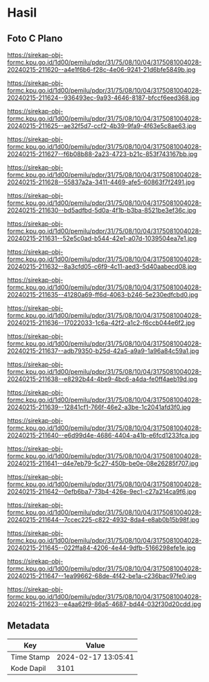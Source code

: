 # Hasil

## Foto C Plano

https://sirekap-obj-formc.kpu.go.id/1d00/pemilu/pdpr/31/75/08/10/04/3175081004028-20240215-211620--a4e1f6b6-f28c-4e06-9241-21d6bfe5849b.jpg

https://sirekap-obj-formc.kpu.go.id/1d00/pemilu/pdpr/31/75/08/10/04/3175081004028-20240215-211624--936493ec-9a93-4646-8187-bfccf6eed368.jpg

https://sirekap-obj-formc.kpu.go.id/1d00/pemilu/pdpr/31/75/08/10/04/3175081004028-20240215-211625--ae32f5d7-ccf2-4b39-9fa9-4f63e5c8ae63.jpg

https://sirekap-obj-formc.kpu.go.id/1d00/pemilu/pdpr/31/75/08/10/04/3175081004028-20240215-211627--f6b08b88-2a23-4723-b21c-853f743167bb.jpg

https://sirekap-obj-formc.kpu.go.id/1d00/pemilu/pdpr/31/75/08/10/04/3175081004028-20240215-211628--55837a2a-3411-4469-afe5-60863f7f2491.jpg

https://sirekap-obj-formc.kpu.go.id/1d00/pemilu/pdpr/31/75/08/10/04/3175081004028-20240215-211630--bd5adfbd-5d0a-4f1b-b3ba-8521be3ef36c.jpg

https://sirekap-obj-formc.kpu.go.id/1d00/pemilu/pdpr/31/75/08/10/04/3175081004028-20240215-211631--52e5c0ad-b544-42e1-a07d-1039504ea7e1.jpg

https://sirekap-obj-formc.kpu.go.id/1d00/pemilu/pdpr/31/75/08/10/04/3175081004028-20240215-211632--8a3cfd05-c6f9-4c11-aed3-5d40aabecd08.jpg

https://sirekap-obj-formc.kpu.go.id/1d00/pemilu/pdpr/31/75/08/10/04/3175081004028-20240215-211635--41280a69-ff6d-4063-b246-5e230edfcbd0.jpg

https://sirekap-obj-formc.kpu.go.id/1d00/pemilu/pdpr/31/75/08/10/04/3175081004028-20240215-211636--17022033-1c6a-42f2-a1c2-f6ccb044e6f2.jpg

https://sirekap-obj-formc.kpu.go.id/1d00/pemilu/pdpr/31/75/08/10/04/3175081004028-20240215-211637--adb79350-b25d-42a5-a9a9-1a96a84c59a1.jpg

https://sirekap-obj-formc.kpu.go.id/1d00/pemilu/pdpr/31/75/08/10/04/3175081004028-20240215-211638--e8292b44-4be9-4bc6-a4da-fe0ff4aeb19d.jpg

https://sirekap-obj-formc.kpu.go.id/1d00/pemilu/pdpr/31/75/08/10/04/3175081004028-20240215-211639--12841cf1-766f-46e2-a3be-1c2041afd3f0.jpg

https://sirekap-obj-formc.kpu.go.id/1d00/pemilu/pdpr/31/75/08/10/04/3175081004028-20240215-211640--e6d99d4e-4686-4404-a41b-e6fcd1233fca.jpg

https://sirekap-obj-formc.kpu.go.id/1d00/pemilu/pdpr/31/75/08/10/04/3175081004028-20240215-211641--d4e7eb79-5c27-450b-be0e-08e26285f707.jpg

https://sirekap-obj-formc.kpu.go.id/1d00/pemilu/pdpr/31/75/08/10/04/3175081004028-20240215-211642--0efb6ba7-73b4-426e-9ec1-c27a214ca9f6.jpg

https://sirekap-obj-formc.kpu.go.id/1d00/pemilu/pdpr/31/75/08/10/04/3175081004028-20240215-211644--7ccec225-c822-4932-8da4-e8ab0b15b98f.jpg

https://sirekap-obj-formc.kpu.go.id/1d00/pemilu/pdpr/31/75/08/10/04/3175081004028-20240215-211645--022ffa84-4206-4e44-9dfb-5166298efe1e.jpg

https://sirekap-obj-formc.kpu.go.id/1d00/pemilu/pdpr/31/75/08/10/04/3175081004028-20240215-211647--1ea99662-68de-4f42-be1a-c236bac97fe0.jpg

https://sirekap-obj-formc.kpu.go.id/1d00/pemilu/pdpr/31/75/08/10/04/3175081004028-20240215-211623--e4aa62f9-86a5-4687-bd44-032f30d20cdd.jpg


## Metadata

| Key        | Value               |
| ---------- | ------------------- |
| Time Stamp | 2024-02-17 13:05:41 |
| Kode Dapil | 3101                |




